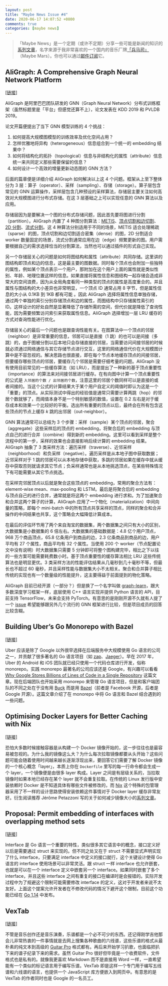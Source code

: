 ```yaml
---
layout: post
title: "Maybe News Issue #4"
date: 2020-06-17 14:07:52 +0800
comments: true
categories: [maybe news]
---
```


> 「Maybe News」是一个定期（或许不定期）分享一些可能是新闻的知识的[系列文章](/categories/maybe-news/)，名字来源于我非常喜欢的一个国内的音乐厂牌[「兵马司」](https://en.wikipedia.org/wiki/Maybe_Mars)（Maybe Mars）。你也可以通过[邮件订阅](https://maybe.news)它。

<!-- more -->

## AliGraph: A Comprehensive Graph Neural Network Platform

[[链接]](https://dl.acm.org/doi/10.1145/3292500.3340404)

AliGraph 是阿里巴巴团队研发的 GNN（Graph Neural Network）分布式训练框架（虽然标题里是「平台」但感觉还算不上），论文发表在 KDD 2019 和 PVLDB 2019。

论文开篇便提出了当下 GNN 模型训练的 4 个挑战：

1. 如何提高大规模图模型的训练效率及优化空间占用？
2. 怎样优雅地将异构（heterogeneous）信息组合到一个统一的 embedding 结果中？
3. 如何将结构化的拓扑（topological）信息与非结构化的属性（attribute）信息统一来共同定义那些需要保留的信息？
4. 如何设计一个高效的增量更新动态图的 GNN 方法？

后面的篇章便是详细介绍 AliGraph 如何解决以上这 4 个问题。框架从上至下整体分为 3 层：算子（operator）、采样（sampling）、存储（storage）。算子层包含常见的 GNN 运算操作，采样层包含几种预设的采样算法，存储层主要关注如何高效对大规模图进行分布式存储。在这 3 层基础之上可以实现任意的 GNN 算法以及应用。

存储层因为是要解决一个图的分布式存储问题，因此首先要将图进行分割（partition）。AliGraph 内置了 4 种图分割算法：[METIS](https://dm.kaist.ac.kr/kse625/resources/metis.pdf)、[顶点切割和边切割](https://www.usenix.org/conference/osdi12/technical-sessions/presentation/gonzalez)、[2D 分割](https://dl.acm.org/doi/10.1145/2503210.2503293)、[流式分割](https://dl.acm.org/doi/10.1145/2339530.2339722)。这 4 种算法分别适用于不同的场景，METIS 适合处理稀疏（sparse）的图，顶点切割和边切割适合密集（dense）的图，2D 分割适合 worker 数量固定的场景，流式分割通常应用在边（edge）频繁更新的图。用户需要根据自己的需求选择恰当的分割算法，当然也可以通过插件的形式自己实现。

另一个存储层关心的问题是如何将图结构和属性（attribute）共同存储。这里讲的图结构即顶点和边的信息，这是最主要的图数据。同时每个顶点也会附加一些独特的属性，例如某个顶点表示一个用户，那附加在这个用户上面的属性就是类似性别、年龄、地理位置这样的信息。如果直接将属性信息和图结构一起存储会造成非常大的空间浪费，因为从全局角度看同一种类型的顶点的属性是高度重合的。并且属性与图结构的大小差异也非常明显，一个顶点 ID 通常占用 8 字节，但是属性信息的大小从 0.1KB 到 1KB 都有可能 。因此 AliGraph 选择将属性信息单独存储，通过两个单独的索引分别存储顶点和边的属性，而图结构中只存储属性索引的 ID。这样设计的好处自然是显著降低了存储所需的空间，但代价就是降低了查询性能，因为需要频繁访问索引来获取属性信息。AliGraph 选择增加一层 LRU 缓存的方式对查询性能进行优化。

存储层关心的最后一个问题也是跟查询性能有关。在图算法中一个顶点的邻居（neighbor）是非常重要的信息，邻居可以是直接（1 跳）的也可以是间接（多跳）的，由于图被分割以后本地只会存储直接的邻居，当需要访问间接邻居的时候就必须通过网络通信与其它存储节点进行交互，这里的网络通信代价在大规模图计算中是不容忽视的。解决思路也很直接，即在每个节点本地缓存顶点的间接邻居，但要缓存哪些顶点的邻居，要缓存几个邻居是需要仔细考量的问题。AliGraph 没有使用目前常见的一些缓存算法（如 LRU），而是提出了一种新的基于顶点重要性（importance）的算法来对间接邻居进行缓存。在有向图中计算一个顶点重要性的公式是 `入邻居的个数 / 出邻居的个数`，注意这里的邻居个数同样可以是直接的或者间接的。当这个公式的计算结果大于某个用户自定义的阈值时即认为这是一个「重要」的顶点。从实际测试中得出的经验值是通常只需要计算两跳（hop）的邻居个数就够了，而阈值本身不是一个特别敏感的数值，设置在 0.2 左右是对于缓存成本和效果一个比较好的平衡。选出所有重要的顶点以后，最终会在所有包含这些顶点的节点上缓存 _k_ 跳的出邻居（out-neighbor）。

GNN 算法通常可以总结为 3 个步骤：采样（sample）某个顶点的邻居，聚合（aggregate）这些采样后的顶点的 embedding，将聚合后的 embedding 与顶点自己的进行合并（combine）得到新的 embedding。这里可以看到采样是整个流程中的第一步，采样的效果也会直接影响后续计算的 embedding 结果。AliGraph 抽象了 3 类采样方法：遍历采样（traverse）、近邻采样（neighborhood）和负采样（negative）。遍历采样是从本地子图中获取数据；近邻采样对于 1 跳的邻居可以从本地存储中获取，多跳的邻居如果在缓存中就从缓存中获取否则就请求其它节点；负采样通常也是从本地挑选顶点，在某些特殊情况下有可能需要从其它节点挑选。

在采样完邻居顶点以后就是聚合这些顶点的 embedding，常用的聚合方法有：element-wise mean、max-pooling 和 LSTM。最后是将聚合后的 embedding 与顶点自己的进行合并，通常就是将这两个 embedding 进行求和。为了加速聚合和合并这两个算子的计算，AliGraph 应用了一个物化（materialization）中间向量的策略，即每个 mini-batch 中的所有顶点共享采样的顶点，同样的聚合和合并操作的中间结果也共享，这个策略会大幅降低计算成本。

在最后的评估环节用了两个来自淘宝的数据集，两个数据集之间只有大小的区别，大数据集是小数据集的 6 倍左右。大数据集的基础数据是：4.8 亿个用户顶点，968 万个商品顶点，65.8 亿条用户到商品的边，2.3 亿条商品到商品的边，用户平均有 27 个属性，商品平均有 32 个属性。当使用 200 个 worker（节点配置论文中没有说明）时大数据集只需要 5 分钟即可将整个图构建完毕，相比之下以往的一些方案可能需要耗费数小时。基于顶点重要性的缓存算法相比 LRU 这些传统算法也是明显更优。3 类采样方法的性能评估结果从几毫秒到几十毫秒不等，但最长也不超过 60 毫秒，并且采样性能与数据集大小不太相关。聚合和合并算子相比传统的实现也有一个数量级的性能提升，这主要得益于前面提到的物化策略。

AliGraph 目前已经开源（一部分？）但是换了一个名字叫做 [graph-learn](https://github.com/alibaba/graph-learn)，跟大多数深度学习框架一样，底层使用 C++ 语言实现并提供 Python 语言的 API，目前支持 TensorFlow，未来会支持 PyTorch。有意思的是刚刚开源不久就有人提了一个 [issue](https://github.com/alibaba/graph-learn/issues/16) 希望能够跟另外几个流行的 GNN 框架进行比较，但是项目成员的回答比较含糊。

## Building Uber’s Go Monorepo with Bazel

[[链接]](https://eng.uber.com/go-monorepo-bazel)

Uber 应该是除了 Google 以外很早选择在后端服务中大规模使用 Go 语言的公司之一，并贡献了很多著名的 Go 语言项目（如 [zap](https://github.com/uber-go/zap)、[Jaeger](https://github.com/jaegertracing/jaeger)）。早在 2017 年，Uber 的 Android 和 iOS 团队就已经只使用一个代码仓库进行开发，俗称 monorepo。实践 monorepo 最著名的公司应该还是 Google，有兴趣可以看看 [Why Google Stores Billions of Lines of Code in a Single Repository](https://research.google/pubs/pub45424) 这篇文章。现在后端团队也开始采用 monorepo 来管理 Go 语言项目，但是和客户端团队的不同之处在于没有用 [Buck](https://buck.build) 而是用 [Bazel](https://bazel.build)（前者是 Facebook 开源，后者是 Google 开源）。这篇文章介绍了在 monorepo 中将 Go 语言和 Bazel 结合遇到的一些问题。

## Optimising Docker Layers for Better Caching with Nix

[[链接]](https://grahamc.com/blog/nix-and-layered-docker-images)

恐怕大多数时候接触容器是从构建一个 Docker 镜像开始的，这一步往往也是最容易被忽视的。为什么我的镜像这么大？为什么每次拉取镜像都要从头开始？这些问题可能会随着使用时间越来越长逐渐浮现出来，要回答它们需要了解 Docker 镜像的一个核心概念「layer」，本质上你在 `Dockerfile` 里写的每一行命令都会生成一个 layer，一个镜像便是由很多 layer 构成。Layer 之间是有层级关系的，当拉取镜像时如果本地已经存在某个 layer 就不会重复拉取。在传统的 Linux 发行版中安装依赖时 Docker 是不知道具体有哪些文件被修改的，而 [Nix](https://github.com/NixOS/nix) 这个特殊的包管理器采用了不一样的设计思路使得安装依赖这件事情对于 Docker layer 缓存非常友好。衍生阅读推荐 Jérôme Petazzoni 写的关于如何减少镜像大小的[系列文章](https://www.ardanlabs.com/blog/2020/02/docker-images-part1-reducing-image-size.html)。

## Proposal: Permit embedding of interfaces with overlapping method sets

[[链接]](https://github.com/golang/proposal/blob/master/design/6977-overlapping-interfaces.md)

Interface 是 Go 语言一个重要的特性，类似很多其它语言中的概念，接口定义好以后是需要通过 struct 来实现的。但不同之处又在于 struct 不需要显式声明实现了什么 interface，只要满足 interface 中定义的接口就行，这个关键设计使得 Go 语言的 interface 使用场景可以非常灵活。跟 struct 一样 interface 也允许嵌套，也就是可以在一个 interface 定义中嵌套另一个 interface。如果同时嵌套了多个 interface，并且这些 interface 之间有重复的接口在编译时是会报错的。实际开发过程中为了规避这个限制可能需要修改 interface 的定义，这对于开发者来说不太友好。上面这个提案允许开发者在不修改代码的情况下避开这个限制，目前这个功能已经在 [Go 1.14](https://golang.org/doc/go1.14#language) 中发布。

## VexTab

[[链接]](https://github.com/0xfe/vextab)

不管是音乐创作还是音乐演奏，乐谱都是一个必不可少的东西。还记得刚学吉他那会儿非常热衷的一件事情就是去网上搜集各种歌曲的六线谱，这些乐谱的格式从最朴素的纯文本到高级的 [Guitar Pro](https://www.guitar-pro.com) 格式都有。再后来开始学习扒歌，也面临把扒下来的谱子纪录下来的需求。虽然 Guitar Pro 很好但毕竟是一个收费软件，文件格式也是私有的。就像我更喜欢 Markdown 而不是直接用 Word 一样，一直希望能有一个类似的标记语言用于编写乐谱。VexTab 即是这样一个专门用于编写五线谱和六线谱的语言，也提供一个 JavaScript 库方便嵌入到网页中。有意思的是 VexTab 的作者同时也是 Google 的一名员工。
